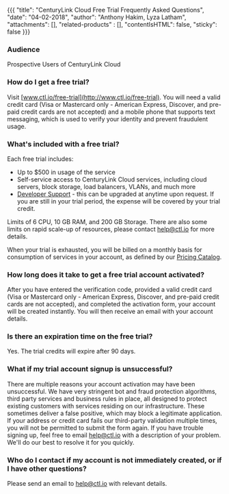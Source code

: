 {{{
  "title": "CenturyLink Cloud Free Trial Frequently Asked Questions",
  "date": "04-02-2018",
  "author": "Anthony Hakim, Lyza Latham",
  "attachments": [],
  "related-products" : [],
  "contentIsHTML": false,
  "sticky": false
}}}

### Audience

Prospective Users of CenturyLink Cloud

### How do I get a free trial?

Visit [www.ctl.io/free-trial](http://www.ctl.io/free-trial). You will need a valid credit card (Visa or Mastercard only - American Express, Discover, and pre-paid credit cards are not accepted) and a mobile phone that supports text messaging, which is used to verify your identity and prevent fraudulent usage.

### What's included with a free trial?

Each free trial includes:

* Up to $500 in usage of the service
* Self-service access to CenturyLink Cloud services, including cloud servers, block storage, load balancers, VLANs, and much more
* [Developer Support](http://www.ctl.io/support/) - this can be upgraded at anytime upon request. If you are still in your trial period, the expense will be covered by your trial credit.

Limits of 6 CPU, 10 GB RAM, and 200 GB Storage. There are also some limits on rapid scale-up of resources, please contact [help@ctl.io](mailto:help@ctl.io) for more details.

When your trial is exhausted, you will be billed on a monthly basis for consumption of services in your account, as defined by our [Pricing Catalog](https://www.ctl.io/pricing).

### How long does it take to get a free trial account activated?

After you have entered the verification code, provided a valid credit card (Visa or Mastercard only - American Express, Discover, and pre-paid credit cards are not accepted), and completed the activation form, your account will be created instantly. You will then receive an email with your account details. 

### Is there an expiration time on the free trial?

Yes. The trial credits will expire after 90 days.

### What if my trial account signup is unsuccessful?

There are multiple reasons your account activation may have been unsuccessful. We have very stringent bot and fraud protection algorithms, third party services and business rules in place, all designed to protect existing customers with services residing on our infrastructure. These sometimes deliver a false positive, which may block a legitimate application. If your address or credit card fails our third-party validation multiple times, you will not be permitted to submit the form again. If you have trouble signing up, feel free to email [help@ctl.io](mailto:help@ctl.io) with a description of your problem. We'll do our best to resolve it for you quickly.

### Who do I contact if my account is not immediately created, or if I have other questions?

Please send an email to [help@ctl.io](mailto:help@ctl.io) with relevant details.
